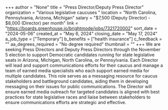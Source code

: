 +++
author = "None"
title = "Press Director/Deputy Press Director"
organization = "Various legislative caucuses "
location = "North Carolina, Pennsylvania, Arizona, Michigan"
salary = "$7,500 (Deputy Director) - $8,000 (Director) per month"
link = "https://boards.greenhouse.io/brightmode/jobs/7321720002"
sort_date = "2024-05-06"
created_at = "May 6, 2024"
closing_date = "May 17, 2024"
a_job_type = ["Temporary"]
b_benefits = ["health insurance"]
c_feedback = ""
aa_degrees_required = "No degree required"
thumbnail = ""
+++
We are seeking Press Directors and Deputy Press Directors through the November 5 election to support Democratic candidates running for state legislative seats in Arizona, Michigan, North Carolina, or Pennsylvania. Each Director will lead and support communications efforts for their caucus and manage a team of earned media specialists who each support earned media for multiple candidates. This role serves as a messaging resource for caucus stakeholders and battleground candidates, aiding them in developing messaging on their issues for public communications. The Director will ensure earned media outreach for targeted candidates is aligned with best practices for state legislative races and liaise between stakeholders to ensure communications efforts are strategic and effective.